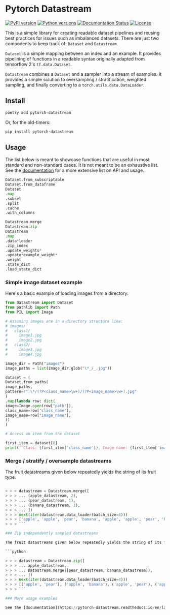 # Pytorch Datastream

[![PyPI version](https://badge.fury.io/py/pytorch-datastream.svg)](https://badge.fury.io/py/pytorch-datastream)
[![Python versions](https://img.shields.io/pypi/pyversions/pytorch-datastream.svg)](https://pypi.python.org/pypi/pytorch-datastream)
[![Documentation Status](https://readthedocs.org/projects/pytorch-datastream/badge/?version=latest)](https://pytorch-datastream.readthedocs.io/en/latest/?badge=latest)
[![License](https://img.shields.io/pypi/l/pytorch-datastream.svg)](https://pypi.python.org/pypi/pytorch-datastream)

This is a simple library for creating readable dataset pipelines and reusing best practices for issues such as imbalanced datasets. There are just two components to keep track of: `Dataset` and `Datastream`.

`Dataset` is a simple mapping between an index and an example. It provides pipelining of functions in a readable syntax originally adapted from tensorflow 2's `tf.data.Dataset`.

`Datastream` combines a `Dataset` and a sampler into a stream of examples. It provides a simple solution to oversampling / stratification, weighted sampling, and finally converting to a `torch.utils.data.DataLoader`.

## Install

```bash
poetry add pytorch-datastream
```

Or, for the old-timers:

```bash
pip install pytorch-datastream
```

## Usage

The list below is meant to showcase functions that are useful in most standard and non-standard cases. It is not meant to be an exhaustive list. See the [documentation](https://pytorch-datastream.readthedocs.io/en/latest/) for a more extensive list on API and usage.

```python
Dataset.from_subscriptable
Dataset.from_dataframe
Dataset
.map
.subset
.split
.cache
.with_columns

Datastream.merge
Datastream.zip
Datastream
.map
.data*loader
.zip_index
.update_weights*
.update*example_weight*
.weight
.state_dict
.load_state_dict
```

### Simple image dataset example

Here's a basic example of loading images from a directory:

```python
from datastream import Dataset
from pathlib import Path
from PIL import Image

# Assuming images are in a directory structure like:
# images/
#   class1/
#     image1.jpg
#     image2.jpg
#   class2/
#     image3.jpg
#     image4.jpg

image_dir = Path("images")
image_paths = list(image_dir.glob("\*_/_.jpg"))

dataset = (
Dataset.from_paths(
image_paths,
pattern=r".\*/(?P<class_name>\w+)/(?P<image_name>\w+).jpg"
)
.map(lambda row: dict(
image=Image.open(row["path"]),
class_name=row["class_name"],
image_name=row["image_name"],
))
)

# Access an item from the dataset

first_item = dataset[0]
print(f"Class: {first_item['class_name']}, Image name: {first_item['image_name']}")
```

### Merge / stratify / oversample datastreams

The fruit datastreams given below repeatedly yields the string of its fruit type.

````python

> > > datastream = Datastream.merge([
> > > ... (apple_datastream, 2),
> > > ... (pear_datastream, 1),
> > > ... (banana_datastream, 1),
> > > ... ])
> > > next(iter(datastream.data_loader(batch_size=8)))
> > > ['apple', 'apple', 'pear', 'banana', 'apple', 'apple', 'pear', 'banana']
> > > ```

### Zip independently sampled datastreams

The fruit datastreams given below repeatedly yields the string of its fruit type.

```python

> > > datastream = Datastream.zip([
> > > ... apple_datastream,
> > > ... Datastream.merge([pear_datastream, banana_datastream]),
> > > ... ])
> > > next(iter(datastream.data_loader(batch_size=4)))
> > > [('apple', 'pear'), ('apple', 'banana'), ('apple', 'pear'), ('apple', 'banana')]
> > > ```

### More usage examples

See the [documentation](https://pytorch-datastream.readthedocs.io/en/latest/) for more usage examples.
````
